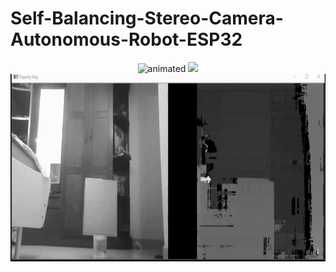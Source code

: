 
# Self-Balancing-Stereo-Camera-Autonomous-Robot-ESP32

<p align="center">
  <img src="/Graphics/Robot_Model.gif" alt="animated" width="250" height="250" />
  <img src="/Graphics/Acutual_Photo.png" />
  <img src="/Graphics/StereoDemo_hi.gif" alt="animated" width="1000" height="300"/>
